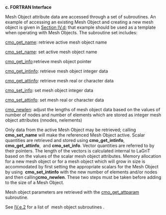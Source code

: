 **c. FORTRAN Interface**

Mesh Object attribute data are accessed through a set of subroutines. An
example of accessing an existing Mesh Object and creating a new mesh
object is given in [Section IV.d](accessing.md); that example should
be used as a template when operating with Mesh Objects. The subroutine
set includes:

[cmo\_get\_name](meshob.md#cmo_get_name): retrieve active mesh object
name

[cmo\_set\_name](meshob.md#cmo_set_name): set active mesh object name

[cmo\_get\_info](meshob.md#cmo_get_info):retrieve mesh object pointer

[cmo\_get\_intinfo](meshob.md#cmo_get_intinfo): retrieve mesh object
integer data

[cmo\_get\_attinfo](meshob.md#cmo_get_attinfo): retrieve mesh real or
character data

[cmo\_set\_info](meshob.md#cmo_set_info): set mesh object integer data

[cmo\_set\_attinfo](meshob.md#cmo_set_attinfo): set mesh real or
character data

[cmo\_newlen](meshob.md#cmo_newlen): adjust the lengths of mesh object
data based on the values of number of nodes and number of elements which
are stored as integer mesh object attributes (nnodes, nelements)

Only data from the active Mesh Object may be retrieved; calling
**cmo\_set\_name** will make the referenced Mesh Object active. Scalar
quantities are retrieved and stored using **cmo\_get\_intinfo**,
**cmo\_get\_attinfo**,  and **cmo\_set\_info**. Vector quantities are
referred to by their pointers. The length of the vectors is calculated
internal to LaGriT based on the values of the scalar mesh object
attributes. Memory allocation for a new mesh object or for a mesh object
which will grow in size is accommodated by first setting the appropriate
scalars for the Mesh Object by using  **cmo\_set\_intinfo** with the new
number of elements and/or nodes and then calling**cmo\_newlen**. These
two steps must be taken before adding to the size of a Mesh Object.

Mesh object parameters are retrieved with the
[cmo\_get\_attparam](meshob.md#cmo_get_attparam) subroutine.

See [IV.e.2](meshob.md) for a list of  mesh object subroutines .

